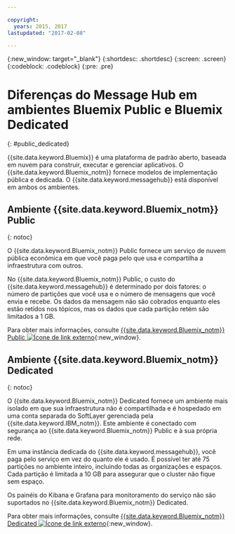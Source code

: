 ```yaml
---

copyright:
  years: 2015, 2017
lastupdated: "2017-02-08"

---
```


{:new_window: target="_blank"}
{:shortdesc: .shortdesc}
{:screen: .screen}
{:codeblock: .codeblock}
{:pre: .pre}

# Diferenças do Message Hub em ambientes Bluemix Public e Bluemix Dedicated
{: #public_dedicated}

{{site.data.keyword.Bluemix}} é uma plataforma de padrão aberto, baseada em nuvem para construir, executar e gerenciar aplicativos. O {{site.data.keyword.Bluemix_notm}} fornece modelos de implementação pública e
dedicada. O {{site.data.keyword.messagehub}} está disponível em ambos os ambientes.

## Ambiente {{site.data.keyword.Bluemix_notm}} Public 
{: notoc}

O {{site.data.keyword.Bluemix_notm}} Public fornece um serviço de nuvem pública econômica em que
você paga pelo que usa e compartilha a infraestrutura com outros.

No {{site.data.keyword.Bluemix_notm}} Public, o custo do
{{site.data.keyword.messagehub}} é determinado por dois fatores: o número de partições que você usa e
o número de mensagens que você envia e recebe. Os dados da mensagem não são cobrados enquanto eles estão
retidos nos tópicos, mas os dados que cada partição retém são limitados a 1 GB.

Para obter mais informações, consulte [{{site.data.keyword.Bluemix_notm}} Public ![Ícone de link externo](../../icons/launch-glyph.svg "Ícone de link externo")](https://www.ibm.com/cloud-computing/bluemix/public){:new_window}.


## Ambiente {{site.data.keyword.Bluemix_notm}} Dedicated
{: notoc}

O {{site.data.keyword.Bluemix_notm}} Dedicated fornece um ambiente mais isolado em que sua
infraestrutura não é compartilhada e é hospedado em uma conta separada do SoftLayer gerenciada pela
{{site.data.keyword.IBM_notm}}. Este ambiente é conectado com segurança ao {{site.data.keyword.Bluemix_notm}} Public e à sua própria rede.

Em uma instância dedicada do {{site.data.keyword.messagehub}}, você paga pelo serviço em vez do
quanto ele é usado. É possível ter até 75 partições no ambiente inteiro, incluindo todas as organizações e
espaços. Cada partição é limitada a 10 GB para assegurar que o cluster não fique sem espaço.

Os painéis do Kibana e Grafana para monitoramento do serviço não são suportados no {{site.data.keyword.Bluemix_notm}} Dedicated.

Para obter mais informações, consulte [{{site.data.keyword.Bluemix_notm}} Dedicated ![Ícone de link externo](../../icons/launch-glyph.svg "Ícone de link externo")](http://www.ibm.com/cloud-computing/bluemix/dedicated/){:new_window}.


